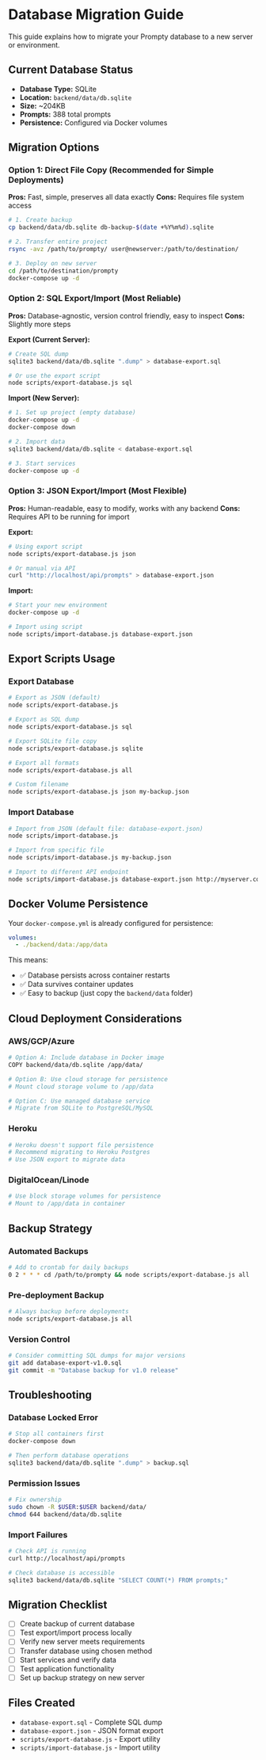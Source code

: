 # Database Migration Guide

This guide explains how to migrate your Prompty database to a new server or environment.

## Current Database Status
- **Database Type:** SQLite
- **Location:** `backend/data/db.sqlite`
- **Size:** ~204KB
- **Prompts:** 388 total prompts
- **Persistence:** Configured via Docker volumes

## Migration Options

### Option 1: Direct File Copy (Recommended for Simple Deployments)

**Pros:** Fast, simple, preserves all data exactly
**Cons:** Requires file system access

```bash
# 1. Create backup
cp backend/data/db.sqlite db-backup-$(date +%Y%m%d).sqlite

# 2. Transfer entire project
rsync -avz /path/to/prompty/ user@newserver:/path/to/destination/

# 3. Deploy on new server
cd /path/to/destination/prompty
docker-compose up -d
```

### Option 2: SQL Export/Import (Most Reliable)

**Pros:** Database-agnostic, version control friendly, easy to inspect
**Cons:** Slightly more steps

**Export (Current Server):**
```bash
# Create SQL dump
sqlite3 backend/data/db.sqlite ".dump" > database-export.sql

# Or use the export script
node scripts/export-database.js sql
```

**Import (New Server):**
```bash
# 1. Set up project (empty database)
docker-compose up -d
docker-compose down

# 2. Import data
sqlite3 backend/data/db.sqlite < database-export.sql

# 3. Start services
docker-compose up -d
```

### Option 3: JSON Export/Import (Most Flexible)

**Pros:** Human-readable, easy to modify, works with any backend
**Cons:** Requires API to be running for import

**Export:**
```bash
# Using export script
node scripts/export-database.js json

# Or manual via API
curl "http://localhost/api/prompts" > database-export.json
```

**Import:**
```bash
# Start your new environment
docker-compose up -d

# Import using script
node scripts/import-database.js database-export.json
```

## Export Scripts Usage

### Export Database
```bash
# Export as JSON (default)
node scripts/export-database.js

# Export as SQL dump
node scripts/export-database.js sql

# Export SQLite file copy
node scripts/export-database.js sqlite

# Export all formats
node scripts/export-database.js all

# Custom filename
node scripts/export-database.js json my-backup.json
```

### Import Database
```bash
# Import from JSON (default file: database-export.json)
node scripts/import-database.js

# Import from specific file
node scripts/import-database.js my-backup.json

# Import to different API endpoint
node scripts/import-database.js database-export.json http://myserver.com/api
```

## Docker Volume Persistence

Your `docker-compose.yml` is already configured for persistence:

```yaml
volumes:
  - ./backend/data:/app/data
```

This means:
- ✅ Database persists across container restarts
- ✅ Data survives container updates
- ✅ Easy to backup (just copy the `backend/data` folder)

## Cloud Deployment Considerations

### AWS/GCP/Azure
```bash
# Option A: Include database in Docker image
COPY backend/data/db.sqlite /app/data/

# Option B: Use cloud storage for persistence
# Mount cloud storage volume to /app/data

# Option C: Use managed database service
# Migrate from SQLite to PostgreSQL/MySQL
```

### Heroku
```bash
# Heroku doesn't support file persistence
# Recommend migrating to Heroku Postgres
# Use JSON export to migrate data
```

### DigitalOcean/Linode
```bash
# Use block storage volumes for persistence
# Mount to /app/data in container
```

## Backup Strategy

### Automated Backups
```bash
# Add to crontab for daily backups
0 2 * * * cd /path/to/prompty && node scripts/export-database.js all
```

### Pre-deployment Backup
```bash
# Always backup before deployments
node scripts/export-database.js all
```

### Version Control
```bash
# Consider committing SQL dumps for major versions
git add database-export-v1.0.sql
git commit -m "Database backup for v1.0 release"
```

## Troubleshooting

### Database Locked Error
```bash
# Stop all containers first
docker-compose down

# Then perform database operations
sqlite3 backend/data/db.sqlite ".dump" > backup.sql
```

### Permission Issues
```bash
# Fix ownership
sudo chown -R $USER:$USER backend/data/
chmod 644 backend/data/db.sqlite
```

### Import Failures
```bash
# Check API is running
curl http://localhost/api/prompts

# Check database is accessible
sqlite3 backend/data/db.sqlite "SELECT COUNT(*) FROM prompts;"
```

## Migration Checklist

- [ ] Create backup of current database
- [ ] Test export/import process locally
- [ ] Verify new server meets requirements
- [ ] Transfer database using chosen method
- [ ] Start services and verify data
- [ ] Test application functionality
- [ ] Set up backup strategy on new server

## Files Created
- `database-export.sql` - Complete SQL dump
- `database-export.json` - JSON format export
- `scripts/export-database.js` - Export utility
- `scripts/import-database.js` - Import utility 
